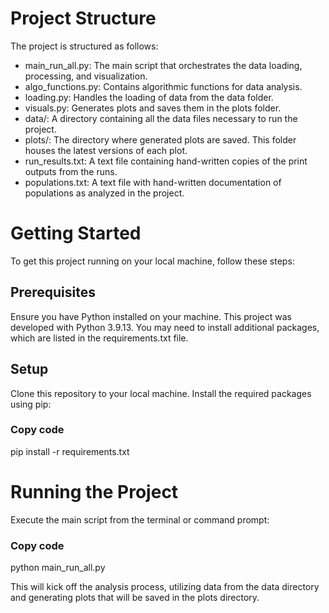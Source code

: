 # Project Structure
The project is structured as follows:

- main_run_all.py: The main script that orchestrates the data loading, processing, and visualization.
- algo_functions.py: Contains algorithmic functions for data analysis.
- loading.py: Handles the loading of data from the data folder.
- visuals.py: Generates plots and saves them in the plots folder.
- data/: A directory containing all the data files necessary to run the project.
- plots/: The directory where generated plots are saved. This folder houses the latest versions of each plot.
- run_results.txt: A text file containing hand-written copies of the print outputs from the runs.
- populations.txt: A text file with hand-written documentation of populations as analyzed in the project.


# Getting Started
To get this project running on your local machine, follow these steps:

## Prerequisites
Ensure you have Python installed on your machine. This project was developed with Python 3.9.13. You may need to install additional packages, which are listed in the requirements.txt file.

## Setup
Clone this repository to your local machine.
Install the required packages using pip:
### Copy code
pip install -r requirements.txt


# Running the Project
Execute the main script from the terminal or command prompt:

### Copy code
python main_run_all.py

This will kick off the analysis process, utilizing data from the data directory and generating plots that will be saved in the plots directory.
